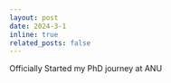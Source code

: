 ```yaml
---
layout: post
date: 2024-3-1
inline: true
related_posts: false
---
```


Officially Started my PhD journey at ANU
